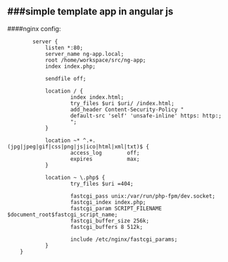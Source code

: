 ###simple template app in angular js
----------
####nginx config:

            server {
                listen *:80;
                server_name ng-app.local;
                root /home/workspace/src/ng-app;
                index index.php;
                
                sendfile off;
                
                location / {
                        index index.html;
                        try_files $uri $uri/ /index.html;
                        add_header Content-Security-Policy "
                        default-src 'self' 'unsafe-inline' https: http:;
                        ";
                }
                
                location ~* ^.+.(jpg|jpeg|gif|css|png|js|ico|html|xml|txt)$ {
                        access_log        off;
                        expires           max;
                }
                
                location ~ \.php$ {
                        try_files $uri =404;
                
                        fastcgi_pass unix:/var/run/php-fpm/dev.socket;
                        fastcgi_index index.php;
                        fastcgi_param SCRIPT_FILENAME $document_root$fastcgi_script_name;
                        fastcgi_buffer_size 256k;
                        fastcgi_buffers 8 512k;
                
                        include /etc/nginx/fastcgi_params;
                }
        }
